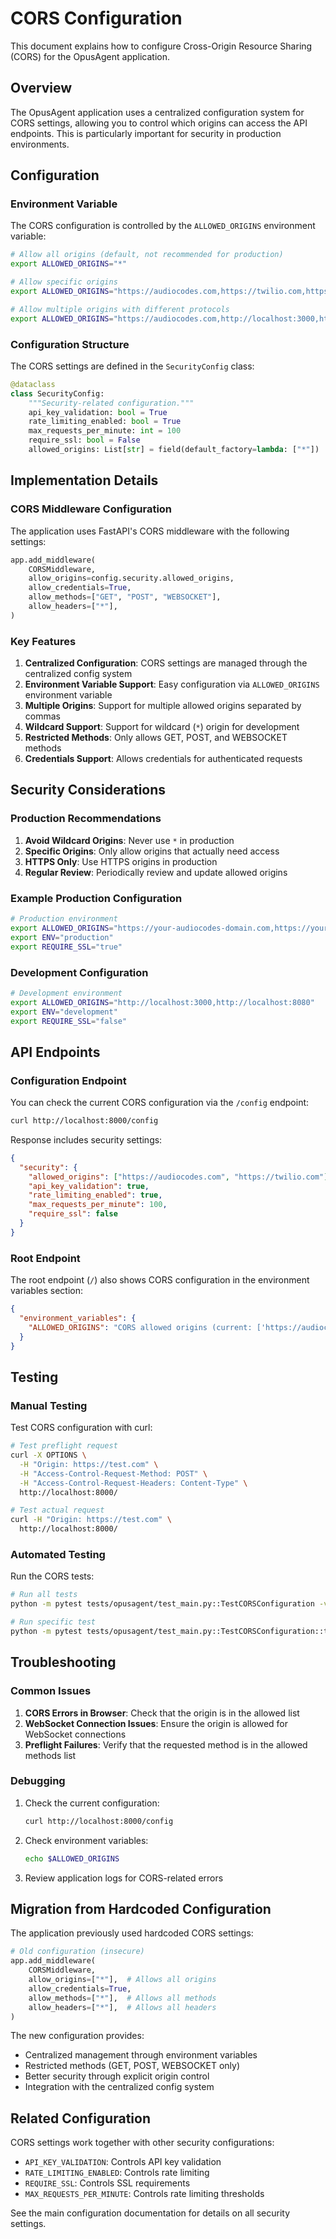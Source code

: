 # CORS Configuration

This document explains how to configure Cross-Origin Resource Sharing (CORS) for the OpusAgent application.

## Overview

The OpusAgent application uses a centralized configuration system for CORS settings, allowing you to control which origins can access the API endpoints. This is particularly important for security in production environments.

## Configuration

### Environment Variable

The CORS configuration is controlled by the `ALLOWED_ORIGINS` environment variable:

```bash
# Allow all origins (default, not recommended for production)
export ALLOWED_ORIGINS="*"

# Allow specific origins
export ALLOWED_ORIGINS="https://audiocodes.com,https://twilio.com,https://your-domain.com"

# Allow multiple origins with different protocols
export ALLOWED_ORIGINS="https://audiocodes.com,http://localhost:3000,https://your-app.com"
```

### Configuration Structure

The CORS settings are defined in the `SecurityConfig` class:

```python
@dataclass
class SecurityConfig:
    """Security-related configuration."""
    api_key_validation: bool = True
    rate_limiting_enabled: bool = True
    max_requests_per_minute: int = 100
    require_ssl: bool = False
    allowed_origins: List[str] = field(default_factory=lambda: ["*"])
```

## Implementation Details

### CORS Middleware Configuration

The application uses FastAPI's CORS middleware with the following settings:

```python
app.add_middleware(
    CORSMiddleware,
    allow_origins=config.security.allowed_origins,
    allow_credentials=True,
    allow_methods=["GET", "POST", "WEBSOCKET"],
    allow_headers=["*"],
)
```

### Key Features

1. **Centralized Configuration**: CORS settings are managed through the centralized config system
2. **Environment Variable Support**: Easy configuration via `ALLOWED_ORIGINS` environment variable
3. **Multiple Origins**: Support for multiple allowed origins separated by commas
4. **Wildcard Support**: Support for wildcard (`*`) origin for development
5. **Restricted Methods**: Only allows GET, POST, and WEBSOCKET methods
6. **Credentials Support**: Allows credentials for authenticated requests

## Security Considerations

### Production Recommendations

1. **Avoid Wildcard Origins**: Never use `*` in production
2. **Specific Origins**: Only allow origins that actually need access
3. **HTTPS Only**: Use HTTPS origins in production
4. **Regular Review**: Periodically review and update allowed origins

### Example Production Configuration

```bash
# Production environment
export ALLOWED_ORIGINS="https://your-audiocodes-domain.com,https://your-twilio-domain.com"
export ENV="production"
export REQUIRE_SSL="true"
```

### Development Configuration

```bash
# Development environment
export ALLOWED_ORIGINS="http://localhost:3000,http://localhost:8080"
export ENV="development"
export REQUIRE_SSL="false"
```

## API Endpoints

### Configuration Endpoint

You can check the current CORS configuration via the `/config` endpoint:

```bash
curl http://localhost:8000/config
```

Response includes security settings:

```json
{
  "security": {
    "allowed_origins": ["https://audiocodes.com", "https://twilio.com"],
    "api_key_validation": true,
    "rate_limiting_enabled": true,
    "max_requests_per_minute": 100,
    "require_ssl": false
  }
}
```

### Root Endpoint

The root endpoint (`/`) also shows CORS configuration in the environment variables section:

```json
{
  "environment_variables": {
    "ALLOWED_ORIGINS": "CORS allowed origins (current: ['https://audiocodes.com', 'https://twilio.com'])"
  }
}
```

## Testing

### Manual Testing

Test CORS configuration with curl:

```bash
# Test preflight request
curl -X OPTIONS \
  -H "Origin: https://test.com" \
  -H "Access-Control-Request-Method: POST" \
  -H "Access-Control-Request-Headers: Content-Type" \
  http://localhost:8000/

# Test actual request
curl -H "Origin: https://test.com" \
  http://localhost:8000/
```

### Automated Testing

Run the CORS tests:

```bash
# Run all tests
python -m pytest tests/opusagent/test_main.py::TestCORSConfiguration -v

# Run specific test
python -m pytest tests/opusagent/test_main.py::TestCORSConfiguration::test_cors_headers_present -v
```

## Troubleshooting

### Common Issues

1. **CORS Errors in Browser**: Check that the origin is in the allowed list
2. **WebSocket Connection Issues**: Ensure the origin is allowed for WebSocket connections
3. **Preflight Failures**: Verify that the requested method is in the allowed methods list

### Debugging

1. Check the current configuration:
   ```bash
   curl http://localhost:8000/config
   ```

2. Check environment variables:
   ```bash
   echo $ALLOWED_ORIGINS
   ```

3. Review application logs for CORS-related errors

## Migration from Hardcoded Configuration

The application previously used hardcoded CORS settings:

```python
# Old configuration (insecure)
app.add_middleware(
    CORSMiddleware,
    allow_origins=["*"],  # Allows all origins
    allow_credentials=True,
    allow_methods=["*"],  # Allows all methods
    allow_headers=["*"],  # Allows all headers
)
```

The new configuration provides:
- Centralized management through environment variables
- Restricted methods (GET, POST, WEBSOCKET only)
- Better security through explicit origin control
- Integration with the centralized config system

## Related Configuration

CORS settings work together with other security configurations:

- `API_KEY_VALIDATION`: Controls API key validation
- `RATE_LIMITING_ENABLED`: Controls rate limiting
- `REQUIRE_SSL`: Controls SSL requirements
- `MAX_REQUESTS_PER_MINUTE`: Controls rate limiting thresholds

See the main configuration documentation for details on all security settings. 